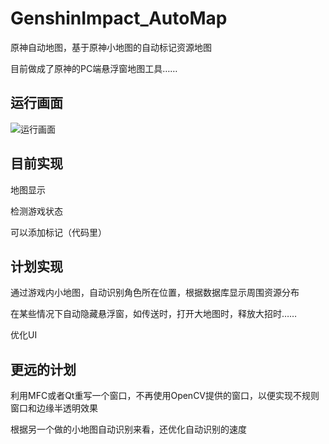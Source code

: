 # GenshinImpact_AutoMap
原神自动地图，基于原神小地图的自动标记资源地图

目前做成了原神的PC端悬浮窗地图工具……

## 运行画面

![运行画面](https://github.com/GengGode/GenshinImpact_AutoMap/blob/master/GenshinImpact_Map_Test_1/Img/Snipaste_2021-01-07_15-09-00.png)

## 目前实现

地图显示

检测游戏状态

可以添加标记（代码里）

## 计划实现

通过游戏内小地图，自动识别角色所在位置，根据数据库显示周围资源分布

在某些情况下自动隐藏悬浮窗，如传送时，打开大地图时，释放大招时……

优化UI

## 更远的计划

利用MFC或者Qt重写一个窗口，不再使用OpenCV提供的窗口，以便实现不规则窗口和边缘半透明效果

根据另一个做的小地图自动识别来看，还优化自动识别的速度
